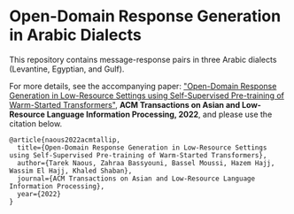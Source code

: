 # Open-Domain Response Generation in Arabic Dialects

This repository contains message-response pairs in three Arabic dialects (Levantine, Egyptian, and Gulf). 

For more details, see the accompanying paper: ["Open-Domain Response Generation in Low-Resource Settings using Self-Supervised Pre-training of Warm-Started Transformers"](https://dl.acm.org/doi/full/10.1145/3579164), **ACM Transactions on Asian and Low-Resource Language Information Processing, 2022**, and please use the citation below.

```
@article{naous2022acmtallip,
  title={Open-Domain Response Generation in Low-Resource Settings using Self-Supervised Pre-training of Warm-Started Transformers},
  author={Tarek Naous, Zahraa Bassyouni, Bassel Moussi, Hazem Hajj, Wassim El Hajj, Khaled Shaban},
  journal={ACM Transactions on Asian and Low-Resource Language Information Processing},
  year={2022}
}
```
